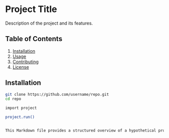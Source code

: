 # Project Title

Description of the project and its features.

## Table of Contents
1. [Installation](#installation)
2. [Usage](#usage)
3. [Contributing](#contributing)
4. [License](#license)

## Installation

```bash
git clone https://github.com/username/repo.git
cd repo

import project

project.run()


This Markdown file provides a structured overview of a hypothetical project, including sections for installation, usage, contributing, and licensing.
